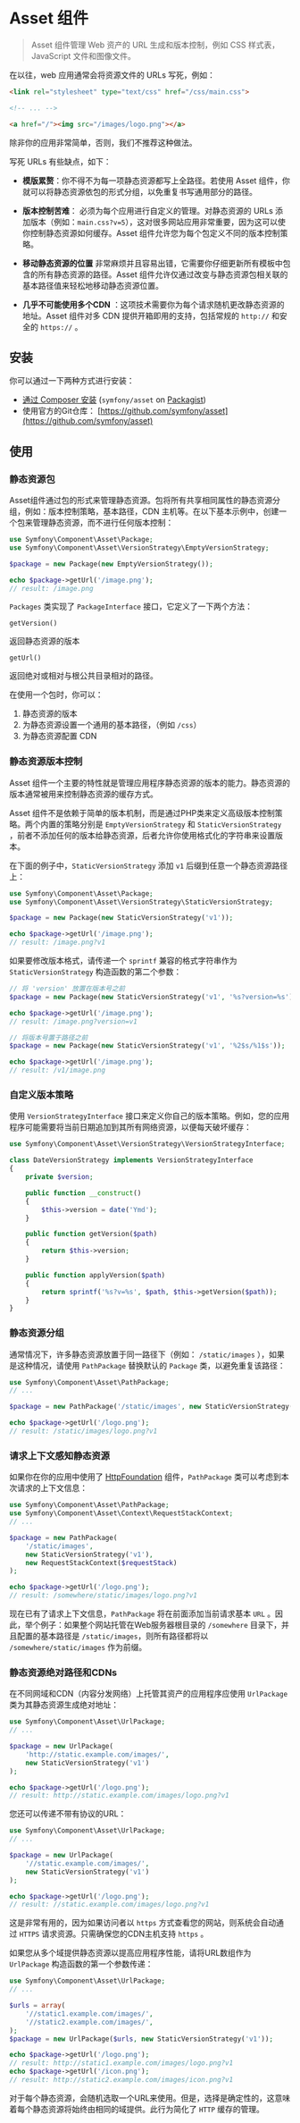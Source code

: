 # Asset 组件

> Asset 组件管理 Web 资产的 URL 生成和版本控制，例如 CSS 样式表，JavaScript 文件和图像文件。

在以往，web 应用通常会将资源文件的 URLs 写死，例如：

```html
<link rel="stylesheet" type="text/css" href="/css/main.css">

<!-- ... -->

<a href="/"><img src="/images/logo.png"></a>
```
除非你的应用非常简单，否则，我们不推荐这种做法。

写死 URLs 有些缺点，如下：

+ **模版累赘**：你不得不为每一项静态资源都写上全路径。若使用 Asset 组件，你就可以将静态资源依包的形式分组，以免重复书写通用部分的路径。

+ **版本控制苦难**： 必须为每个应用进行自定义的管理。对静态资源的 URLs 添加版本（例如：`main.css?v=5`），这对很多网站应用非常重要，因为这可以使你控制静态资源如何缓存。Asset 组件允许您为每个包定义不同的版本控制策略。

+ **移动静态资源的位置** 非常麻烦并且容易出错，它需要你仔细更新所有模板中包含的所有静态资源的路径。Asset 组件允许仅通过改变与静态资源包相关联的基本路径值来轻松地移动静态资源位置。

+ **几乎不可能使用多个CDN** ：这项技术需要你为每个请求随机更改静态资源的地址。Asset 组件对多 CDN 提供开箱即用的支持，包括常规的 `http://` 和安全的 `https://` 。

## 安装

你可以通过一下两种方式进行安装：
+ [通过 Composer 安装](https://github.com/lndj/symfony-components-doc-zh/blob/master/3.1version/%E5%AE%89%E8%A3%85%E4%B8%8E%E4%BD%BF%E7%94%A8Symfony%E7%BB%84%E4%BB%B6.md) (`symfony/asset` on [Packagist](https://packagist.org/packages/symfony/asset))
+ 使用官方的Git仓库： [https://github.com/symfony/asset](https://github.com/symfony/asset)

## 使用

### 静态资源包

Asset组件通过包的形式来管理静态资源。包将所有共享相同属性的静态资源分组，例如：版本控制策略，基本路径，CDN 主机等。在以下基本示例中，创建一个包来管理静态资源，而不进行任何版本控制：

```php
use Symfony\Component\Asset\Package;
use Symfony\Component\Asset\VersionStrategy\EmptyVersionStrategy;

$package = new Package(new EmptyVersionStrategy());

echo $package->getUrl('/image.png');
// result: /image.png
```

`Packages` 类实现了 `PackageInterface` 接口，它定义了一下两个方法：

  `getVersion()`

  返回静态资源的版本

  `getUrl()`   

  返回绝对或相对与根公共目录相对的路径。

在使用一个包时，你可以：
<!-- 此处有锚点 -->
  1. 静态资源的版本
  2. 为静态资源设置一个通用的基本路径，（例如 `/css`）
  3. 为静态资源配置 CDN

### 静态资源版本控制

Asset 组件一个主要的特性就是管理应用程序静态资源的版本的能力。静态资源的版本通常被用来控制静态资源的缓存方式。

Asset 组件不是依赖于简单的版本机制，而是通过PHP类来定义高级版本控制策略。两个内置的策略分别是 `EmptyVersionStrategy` 和 `StaticVersionStrategy` ，前者不添加任何的版本给静态资源，后者允许你使用格式化的字符串来设置版本。

在下面的例子中，`StaticVersionStrategy` 添加 `v1` 后缀到任意一个静态资源路径上：

```php
use Symfony\Component\Asset\Package;
use Symfony\Component\Asset\VersionStrategy\StaticVersionStrategy;

$package = new Package(new StaticVersionStrategy('v1'));

echo $package->getUrl('/image.png');
// result: /image.png?v1
```

如果要修改版本格式，请传递一个 `sprintf` 兼容的格式字符串作为 `StaticVersionStrategy` 构造函数的第二个参数：

```php
// 将 'version' 放置在版本号之前
$package = new Package(new StaticVersionStrategy('v1', '%s?version=%s'));

echo $package->getUrl('/image.png');
// result: /image.png?version=v1

// 将版本号置于路径之前
$package = new Package(new StaticVersionStrategy('v1', '%2$s/%1$s'));

echo $package->getUrl('/image.png');
// result: /v1/image.png
```

### 自定义版本策略

使用 `VersionStrategyInterface` 接口来定义你自己的版本策略。例如，您的应用程序可能需要将当前日期追加到其所有网络资源，以便每天破坏缓存：

```php
use Symfony\Component\Asset\VersionStrategy\VersionStrategyInterface;

class DateVersionStrategy implements VersionStrategyInterface
{
    private $version;

    public function __construct()
    {
        $this->version = date('Ymd');
    }

    public function getVersion($path)
    {
        return $this->version;
    }

    public function applyVersion($path)
    {
        return sprintf('%s?v=%s', $path, $this->getVersion($path));
    }
}
```
### 静态资源分组

通常情况下，许多静态资源放置于同一路径下（例如： `/static/images` ），如果是这种情况，请使用 `PathPackage` 替换默认的 `Package` 类，以避免重复该路径：

```php
use Symfony\Component\Asset\PathPackage;
// ...

$package = new PathPackage('/static/images', new StaticVersionStrategy('v1'));

echo $package->getUrl('/logo.png');
// result: /static/images/logo.png?v1
```

### 请求上下文感知静态资源

如果你在你的应用中使用了 [HttpFoundation](https://symfony.com/doc/current/components/http_foundation.html) 组件，`PathPackage` 类可以考虑到本次请求的上下文信息：

```php
use Symfony\Component\Asset\PathPackage;
use Symfony\Component\Asset\Context\RequestStackContext;
// ...

$package = new PathPackage(
    '/static/images',
    new StaticVersionStrategy('v1'),
    new RequestStackContext($requestStack)
);

echo $package->getUrl('/logo.png');
// result: /somewhere/static/images/logo.png?v1
```

现在已有了请求上下文信息，`PathPackage` 将在前面添加当前请求基本 `URL` 。因此，举个例子：如果整个网站托管在Web服务器根目录的 `/somewhere` 目录下，并且配置的基本路径是 `/static/images`，则所有路径都将以 `/somewhere/static/images` 作为前缀。

### 静态资源绝对路径和CDNs

在不同网域和CDN（内容分发网络）上托管其资产的应用程序应使用 `UrlPackage` 类为其静态资源生成绝对地址：

```php
use Symfony\Component\Asset\UrlPackage;
// ...

$package = new UrlPackage(
    'http://static.example.com/images/',
    new StaticVersionStrategy('v1')
);

echo $package->getUrl('/logo.png');
// result: http://static.example.com/images/logo.png?v1
```

您还可以传递不带有协议的URL：

```php
use Symfony\Component\Asset\UrlPackage;
// ...

$package = new UrlPackage(
    '//static.example.com/images/',
    new StaticVersionStrategy('v1')
);

echo $package->getUrl('/logo.png');
// result: //static.example.com/images/logo.png?v1
```

这是非常有用的，因为如果访问者以 `https` 方式查看您的网站，则系统会自动通过 `HTTPS` 请求资源。只需确保您的CDN主机支持 `https` 。

如果您从多个域提供静态资源以提高应用程序性能，请将URL数组作为 `UrlPackage` 构造函数的第一个参数传递：

```php
use Symfony\Component\Asset\UrlPackage;
// ...

$urls = array(
    '//static1.example.com/images/',
    '//static2.example.com/images/',
);
$package = new UrlPackage($urls, new StaticVersionStrategy('v1'));

echo $package->getUrl('/logo.png');
// result: http://static1.example.com/images/logo.png?v1
echo $package->getUrl('/icon.png');
// result: http://static2.example.com/images/icon.png?v1
```

对于每个静态资源，会随机选取一个URL来使用。但是，选择是确定性的，这意味着每个静态资源将始终由相同的域提供。此行为简化了 `HTTP` 缓存的管理。
